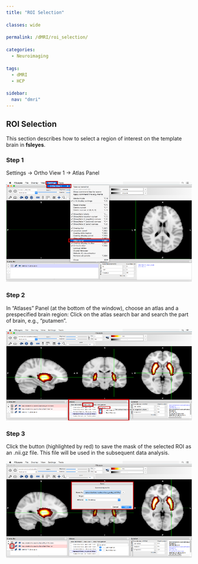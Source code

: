 ```yaml
---
title: "ROI Selection"

classes: wide

permalink: /dMRI/roi_selection/

categories:
  - Neuroimaging

tags:
  - dMRI
  - HCP

sidebar:
  nav: "dmri"
---
```


## ROI Selection 
This section describes how to select a region of interest on the template brain in **fsleyes**.

### Step 1

Settings -> Ortho View 1 -> Atlas Panel

![](/assets/images/dmri/roi1.png)

### Step 2

In “Atlases” Panel (at the bottom of the window), choose an atlas and a prespecified brain region: Click on the atlas search bar and search the part of brain, e.g., “putamen”.

![](/assets/images/dmri/roi2.png)

### Step 3

Click the button (highlighted by red)  to save the mask of the selected ROI as an .nii.gz file. This file will be used in the subsequent data analysis.

![](/assets/images/dmri/roi3.png)